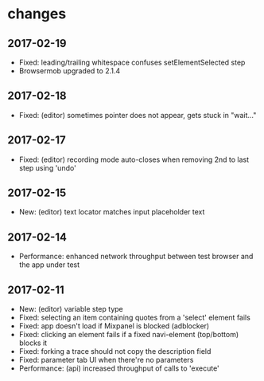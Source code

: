 # changes

## 2017-02-19
* Fixed: leading/trailing whitespace confuses setElementSelected step
* Browsermob upgraded to 2.1.4

## 2017-02-18
* Fixed: (editor) sometimes pointer does not appear, gets stuck in "wait..."

## 2017-02-17
* Fixed: (editor) recording mode auto-closes when removing 2nd to last step using 'undo'

## 2017-02-15
* New: (editor) text locator matches input placeholder text

## 2017-02-14
* Performance: enhanced network throughput between test browser and the app under test

## 2017-02-11
* New: (editor) variable step type
* Fixed: selecting an item containing quotes from a 'select' element fails
* Fixed: app doesn't load if Mixpanel is blocked (adblocker)
* Fixed: clicking an element fails if a fixed navi-element (top/bottom) blocks it  
* Fixed: forking a trace should not copy the description field
* Fixed: parameter tab UI when there're no parameters
* Performance: (api) increased throughput of calls to 'execute'
